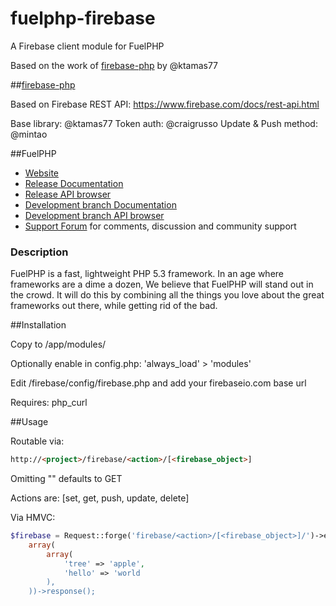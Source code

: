 fuelphp-firebase
================

A Firebase client module for FuelPHP

Based on the work of [firebase-php](https://github.com/ktamas77/firebase-php) by @ktamas77

##[firebase-php](https://github.com/ktamas77/firebase-php)

Based on Firebase REST API: https://www.firebase.com/docs/rest-api.html

Base library: @ktamas77
Token auth: @craigrusso
Update & Push method: @mintao

##FuelPHP

* [Website](http://fuelphp.com/)
* [Release Documentation](http://docs.fuelphp.com)
* [Release API browser](http://api.fuelphp.com)
* [Development branch Documentation](http://dev-docs.fuelphp.com)
* [Development branch API browser](http://dev-api.fuelphp.com)
* [Support Forum](http://fuelphp.com/forums) for comments, discussion and community support

### Description

FuelPHP is a fast, lightweight PHP 5.3 framework. In an age where frameworks are a dime a dozen, We believe that FuelPHP will stand out in the crowd.  It will do this by combining all the things you love about the great frameworks out there, while getting rid of the bad.

##Installation

Copy to /app/modules/

Optionally enable in config.php: 'always_load' > 'modules'

Edit /firebase/config/firebase.php and add your firebaseio.com base url

Requires: php_curl

##Usage

Routable via:

```html
http://<project>/firebase/<action>/[<firebase_object>]
```

Omitting "<action>" defaults to GET

Actions are: [set, get, push, update, delete]

Via HMVC:

```php
$firebase = Request::forge('firebase/<action>/[<firebase_object>]/')->execute(
    array(
        array(
            'tree' => 'apple',
            'hello' => 'world
        ),
    ))->response();
```

